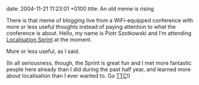 date: 2004-11-21 11:23:01 +0100
title: An old meme is rising

There is that meme of blogging live from a WiFi-equipped conference with more or less useful thoughts instead of paying attention to what the conference is about. Hello, my name is Piotr Szotkowski and I’m attending [Localisation Sprint](http://tacticaltech.org/localisationsprint 'previously at localisationdev.org *and* localizationdev.org') at the moment.

More or less useful, as I said.

(In all seriousness, though, the Sprint is great fun and I met more fantastic people here already than I did during the past half year, and learned more about localisation than I ever wanted to. Go [TTC](http://tacticaltech.org/ 'Tactical Technology Collective')!)

